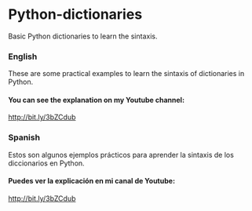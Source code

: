 # Python-dictionaries
Basic Python dictionaries to learn the sintaxis.

### English
These are some practical examples to learn the sintaxis of dictionaries in Python.

#### You can see the explanation on my Youtube channel:
http://bit.ly/3bZCdub

### Spanish
Estos son algunos ejemplos prácticos para aprender la sintaxis de los diccionarios en Python.

#### Puedes ver la explicación en mi canal de Youtube:
http://bit.ly/3bZCdub

